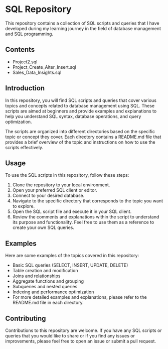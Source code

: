 # SQL Repository
This repository contains a collection of SQL scripts and queries that I have developed during my learning journey in the field of database management and SQL programming.

## Contents
- Project2.sql
- Project_Create_Alter_Insert.sql
- Sales_Data_Insights.sql

## Introduction
In this repository, you will find SQL scripts and queries that cover various topics and concepts related to database management using SQL. These scripts are aimed at beginners and provide examples and explanations to help you understand SQL syntax, database operations, and query optimization.

The scripts are organized into different directories based on the specific topic or concept they cover. Each directory contains a README.md file that provides a brief overview of the topic and instructions on how to use the scripts effectively.

## Usage
To use the SQL scripts in this repository, follow these steps:

1. Clone the repository to your local environment.
2. Open your preferred SQL client or editor.
3. Connect to your desired database.
4. Navigate to the specific directory that corresponds to the topic you want to explore.
5. Open the SQL script file and execute it in your SQL client.
6. Review the comments and explanations within the script to understand its purpose and functionality.
Feel free to use them as a reference to create your own SQL queries.


## Examples
Here are some examples of the topics covered in this repository:

- Basic SQL queries (SELECT, INSERT, UPDATE, DELETE)
- Table creation and modification
- Joins and relationships
- Aggregate functions and grouping
- Subqueries and nested queries
- Indexing and performance optimization
- For more detailed examples and explanations, please refer to the README.md file in each directory.

## Contributing
Contributions to this repository are welcome. If you have any SQL scripts or queries that you would like to share or if you find any issues or improvements, please feel free to open an issue or submit a pull request.

